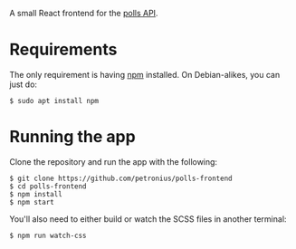 A small React frontend for the [polls API](http://docs.pollsapi.apiary.io/).

# Requirements

The only requirement is having [npm](https://www.npmjs.com/) installed. On
Debian-alikes, you can just do:

```
$ sudo apt install npm
```

# Running the app

Clone the repository and run the app with the following:

```
$ git clone https://github.com/petronius/polls-frontend
$ cd polls-frontend
$ npm install
$ npm start
```

You'll also need to either build or watch the SCSS files in another terminal:

```
$ npm run watch-css
```